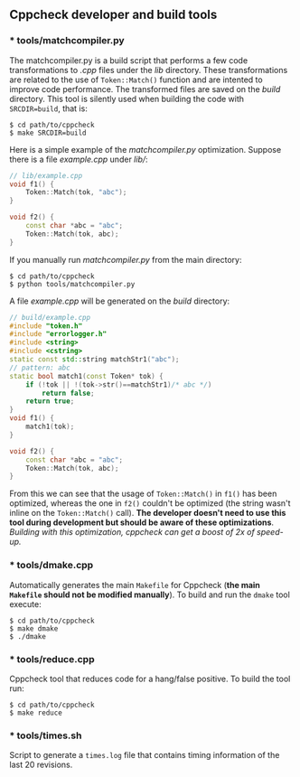 ## Cppcheck developer and build tools

### * tools/matchcompiler.py

The matchcompiler.py is a build script that performs a few code transformations to *.cpp* files under the *lib* directory. These transformations are related to the use of `Token::Match()` function and are intented to improve code performance. The transformed files are saved on the *build* directory. This tool is silently used when building the code with `SRCDIR=build`, that is:
```shell
$ cd path/to/cppcheck
$ make SRCDIR=build
```
Here is a simple example of the *matchcompiler.py* optimization. Suppose there is a file *example.cpp* under *lib/*:
```cpp
// lib/example.cpp
void f1() {
    Token::Match(tok, "abc");
}

void f2() {
    const char *abc = "abc";
    Token::Match(tok, abc);
}
```
If you manually run *matchcompiler.py* from the main directory:
```shell
$ cd path/to/cppcheck
$ python tools/matchcompiler.py
```
A file *example.cpp* will be generated on the *build* directory:
```cpp
// build/example.cpp
#include "token.h"
#include "errorlogger.h"
#include <string>
#include <cstring>
static const std::string matchStr1("abc");
// pattern: abc
static bool match1(const Token* tok) {
    if (!tok || !(tok->str()==matchStr1)/* abc */)
        return false;
    return true;
}
void f1() {
    match1(tok);
}

void f2() {
    const char *abc = "abc";
    Token::Match(tok, abc);
}
```
From this we can see that the usage of `Token::Match()` in `f1()` has been optimized, whereas the one in `f2()` couldn't be optimized (the string wasn't inline on the `Token::Match()` call). **The developer doesn't need to use this tool during development but should be aware of these optimizations**. *Building with this optimization, cppcheck can get a boost of 2x of speed-up.* 

### * tools/dmake.cpp

Automatically generates the main `Makefile` for Cppcheck (**the main `Makefile` should not be modified manually**). To build and run the `dmake` tool execute:
```shell
$ cd path/to/cppcheck
$ make dmake
$ ./dmake
```
### * tools/reduce.cpp

Cppcheck tool that reduces code for a hang/false positive. To build the tool run:
```shell
$ cd path/to/cppcheck
$ make reduce
```

### * tools/times.sh

Script to generate a `times.log` file that contains timing information of the last 20 revisions.

